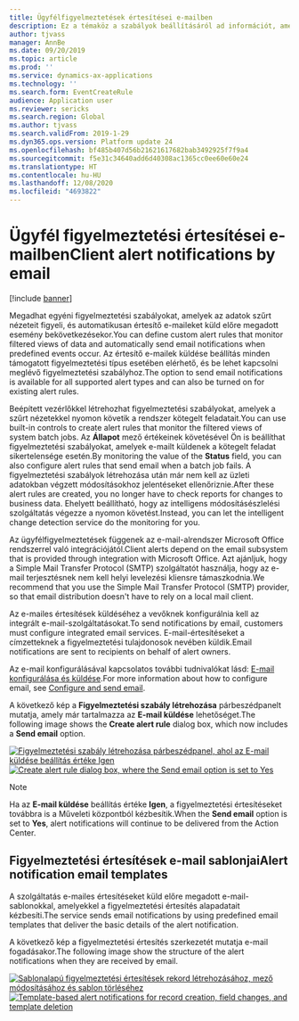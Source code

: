 ```yaml
---
title: Ügyfélfigyelmeztetések értesítései e-mailben
description: Ez a témaköz a szabályok beállításáról ad információt, amelyekkel előre megadott esemény bekövetkezésekor e-mailes értesítéseket küld.
author: tjvass
manager: AnnBe
ms.date: 09/20/2019
ms.topic: article
ms.prod: ''
ms.service: dynamics-ax-applications
ms.technology: ''
ms.search.form: EventCreateRule
audience: Application user
ms.reviewer: sericks
ms.search.region: Global
ms.author: tjvass
ms.search.validFrom: 2019-1-29
ms.dyn365.ops.version: Platform update 24
ms.openlocfilehash: bf485b407d56b21621617682bab3492925f7f9a4
ms.sourcegitcommit: f5e31c34640add6d40308ac1365cc0ee60e60e24
ms.translationtype: HT
ms.contentlocale: hu-HU
ms.lasthandoff: 12/08/2020
ms.locfileid: "4693822"
---
```

# <a name="client-alert-notifications-by-email"></a><span data-ttu-id="32375-103">Ügyfél figyelmeztetési értesítései e-mailben</span><span class="sxs-lookup"><span data-stu-id="32375-103">Client alert notifications by email</span></span>

[!include [banner](../includes/banner.md)]

<span data-ttu-id="32375-104">Megadhat egyéni figyelmeztetési szabályokat, amelyek az adatok szűrt nézeteit figyeli, és automatikusan értesítő e-maileket küld előre megadott esemény bekövetkezésekor.</span><span class="sxs-lookup"><span data-stu-id="32375-104">You can define custom alert rules that monitor filtered views of data and automatically send email notifications when predefined events occur.</span></span> <span data-ttu-id="32375-105">Az értesítő e-mailek küldése beállítás minden támogatott figyelmeztetési típus esetében elérhető, és be lehet kapcsolni meglévő figyelmeztetési szabályhoz.</span><span class="sxs-lookup"><span data-stu-id="32375-105">The option to send email notifications is available for all supported alert types and can also be turned on for existing alert rules.</span></span>

<span data-ttu-id="32375-106">Beépített vezérlőkkel létrehozhat figyelmeztetési szabályokat, amelyek a szűrt nézetekkel nyomon követik a rendszer kötegelt feladatait.</span><span class="sxs-lookup"><span data-stu-id="32375-106">You can use built-in controls to create alert rules that monitor the filtered views of system batch jobs.</span></span> <span data-ttu-id="32375-107">Az **Állapot** mező értékeinek követésével Ön is beállíthat figyelmeztetési szabályokat, amelyek e-mailt küldenek a kötegelt feladat sikertelensége esetén.</span><span class="sxs-lookup"><span data-stu-id="32375-107">By monitoring the value of the **Status** field, you can also configure alert rules that send email when a batch job fails.</span></span> <span data-ttu-id="32375-108">A figyelmeztetési szabályok létrehozása után már nem kell az üzleti adatokban végzett módosításokhoz jelentéseket ellenőriznie.</span><span class="sxs-lookup"><span data-stu-id="32375-108">After these alert rules are created, you no longer have to check reports for changes to business data.</span></span> <span data-ttu-id="32375-109">Ehelyett beállítható, hogy az intelligens módosításészlelési szolgáltatás végezze a nyomon követést.</span><span class="sxs-lookup"><span data-stu-id="32375-109">Instead, you can let the intelligent change detection service do the monitoring for you.</span></span>

<span data-ttu-id="32375-110">Az ügyfélfigyelmeztetések függenek az e-mail-alrendszer Microsoft Office rendszerrel való integrációjától.</span><span class="sxs-lookup"><span data-stu-id="32375-110">Client alerts depend on the email subsystem that is provided through integration with Microsoft Office.</span></span> <span data-ttu-id="32375-111">Azt ajánljuk, hogy a Simple Mail Transfer Protocol (SMTP) szolgáltatót használja, hogy az e-mail terjesztésnek nem kell helyi levelezési kliensre támaszkodnia.</span><span class="sxs-lookup"><span data-stu-id="32375-111">We recommend that you use the Simple Mail Transfer Protocol (SMTP) provider, so that email distribution doesn't have to rely on a local mail client.</span></span>

<span data-ttu-id="32375-112">Az e-mailes értesítések küldéséhez a vevőknek konfigurálnia kell az integrált e-mail-szolgáltatásokat.</span><span class="sxs-lookup"><span data-stu-id="32375-112">To send notifications by email, customers must configure integrated email services.</span></span> <span data-ttu-id="32375-113">E-mail-értesítéseket a címzetteknek a figyelmeztetési tulajdonosok nevében küldik.</span><span class="sxs-lookup"><span data-stu-id="32375-113">Email notifications are sent to recipients on behalf of alert owners.</span></span>

<span data-ttu-id="32375-114">Az e-mail konfigurálásával kapcsolatos további tudnivalókat lásd: [E-mail konfigurálása és küldése](../organization-administration/configure-email.md).</span><span class="sxs-lookup"><span data-stu-id="32375-114">For more information about how to configure email, see [Configure and send email](../organization-administration/configure-email.md).</span></span>

<span data-ttu-id="32375-115">A következő kép a **Figyelmeztetési szabály létrehozása** párbeszédpanelt mutatja, amely már tartalmazza az **E-mail küldése** lehetőséget.</span><span class="sxs-lookup"><span data-stu-id="32375-115">The following image shows the **Create alert rule** dialog box, which now includes a **Send email** option.</span></span>

<span data-ttu-id="32375-116">[![Figyelmeztetési szabály létrehozása párbeszédpanel, ahol az E-mail küldése beállítás értéke Igen](./media/Create-alert-rule-form.png)](./media/Create-alert-rule-form.png)</span><span class="sxs-lookup"><span data-stu-id="32375-116">[![Create alert rule dialog box, where the Send email option is set to Yes](./media/Create-alert-rule-form.png)](./media/Create-alert-rule-form.png)</span></span>

> [!NOTE]
> <span data-ttu-id="32375-117">Ha az **E-mail küldése** beállítás értéke **Igen**, a figyelmeztetési értesítéseket továbbra is a Műveleti központból kézbesítik.</span><span class="sxs-lookup"><span data-stu-id="32375-117">When the **Send email** option is set to **Yes**, alert notifications will continue to be delivered from the Action Center.</span></span>

## <a name="alert-notification-email-templates"></a><span data-ttu-id="32375-118">Figyelmeztetési értesítések e-mail sablonjai</span><span class="sxs-lookup"><span data-stu-id="32375-118">Alert notification email templates</span></span>

<span data-ttu-id="32375-119">A szolgáltatás e-mailes értesítéseket küld előre megadott e-mail-sablonokkal, amelyekkel a figyelmeztetési értesítés alapadatait kézbesíti.</span><span class="sxs-lookup"><span data-stu-id="32375-119">The service sends email notifications by using predefined email templates that deliver the basic details of the alert notification.</span></span>

<span data-ttu-id="32375-120">A következő kép a figyelmeztetési értesítés szerkezetét mutatja e-mail fogadásakor.</span><span class="sxs-lookup"><span data-stu-id="32375-120">The following image show the structure of the alert notifications when they are received by email.</span></span>

<span data-ttu-id="32375-121">[![Sablonalapú figyelmeztetési értesítések rekord létrehozásához, mező módosításához és sablon törléséhez](./media/Alert-email-templates.png)](./media/Alert-email-templates.png)</span><span class="sxs-lookup"><span data-stu-id="32375-121">[![Template-based alert notifications for record creation, field changes, and template deletion](./media/Alert-email-templates.png)](./media/Alert-email-templates.png)</span></span>
